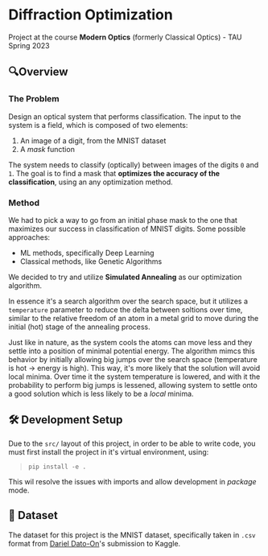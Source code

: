 # **Diffraction Optimization**

Project at the course **Modern Optics** (formerly Classical Optics) - TAU Spring 2023

## **🔍Overview**

### **The Problem**

Design an optical system that performs classification. The input to the system is a field, which is composed of two elements:

1. An image of a digit, from the MNIST dataset
2. A *mask* function

The system needs to classify (optically) between images of the digits `0` and `1`.
The goal is to find a mask that **optimizes the accuracy of the classification**, using an any optimization method.

### **Method**

We had to pick a way to go from an initial phase mask to the one that maximizes our success in classification of MNIST digits.
Some possible approaches:
- ML methods, specifically Deep Learning
- Classical methods, like Genetic Algorithms

We decided to try and utilize **Simulated Annealing** as our optimization algorithm. 

In essence it's a search algorithm over the search space, but it utilizes a `temperature` parameter to reduce the delta between soltions over time, similar to the relative freedom of an atom in a metal grid to move during the initial (hot) stage of the annealing process.

Just like in nature, as the system cools the atoms can move less and they settle into a position of minimal potential energy. The algorithm mimcs this behavior by initially allowing big jumps over the search space (temperature is hot -> energy is high). This way, it's more likely that the solution will avoid local minima. Over time it the system temperature is lowered, and with it the probability to perform big jumps is lessened, allowing system to settle onto a good solution which is less likely to be a *local* minima.


## **🛠 Development Setup**

Due to the `src/` layout of this project, in order to be able to write code, you must first install the project in it's virtual environment, using:
> `pip install -e .`

This wil resolve the issues with imports and allow development in _package_ mode.

## **📝 Dataset**

The dataset for this project is the MNIST dataset, specifically taken in `.csv` format from [Dariel Dato-On](https://www.kaggle.com/datasets/oddrationale/mnist-in-csv)'s submission to Kaggle.